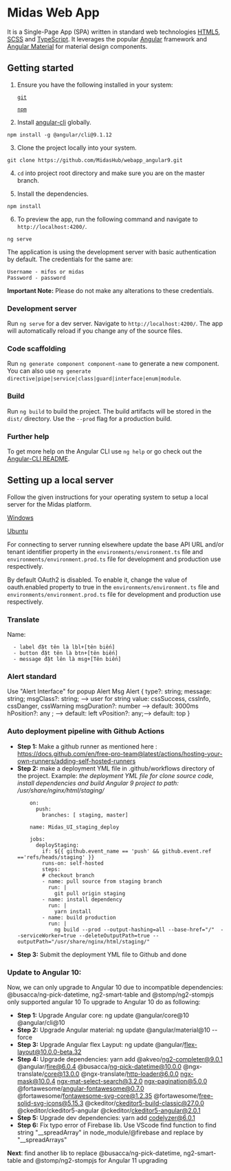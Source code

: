 # Midas Web App 

It is a Single-Page App (SPA) written in standard web technologies [HTML5](http://whatwg.org/html), [SCSS](http://sass-lang.com) and [TypeScript](http://www.typescriptlang.org). It leverages the popular [Angular](https://angular.io/) framework and [Angular Material](https://material.angular.io/) for material design components.


## Getting started

1. Ensure you have the following installed in your system:

    [`git`](https://git-scm.com/downloads)

    [`npm`](https://nodejs.org/en/download/)

2. Install [angular-cli](https://github.com/angular/angular-cli) globally.
```
npm install -g @angular/cli@9.1.12
```

3. Clone the project locally into your system.
```
git clone https://github.com/MidasHub/webapp_angular9.git
```

4. `cd` into project root directory and make sure you are on the master branch.

5. Install the dependencies.
```
npm install
```

6. To preview the app, run the following command and navigate to `http://localhost:4200/`.
```
ng serve
```

The application is using the development server with basic authentication by default. The credentials for the same are:
 
    Username - mifos or midas
    Password - password

**Important Note:** Please do not make any alterations to these credentials.

### Development server

Run `ng serve` for a dev server. Navigate to `http://localhost:4200/`. The app will automatically reload if you change any of the source files.

### Code scaffolding

Run `ng generate component component-name` to generate a new component. You can also use
`ng generate directive|pipe|service|class|guard|interface|enum|module`.

### Build

Run `ng build` to build the project. The build artifacts will be stored in the `dist/` directory. Use the `--prod` flag for a production build.

### Further help

To get more help on the Angular CLI use `ng help` or go check out the
[Angular-CLI README](https://github.com/angular/angular-cli).


## Setting up a local server

Follow the given instructions for your operating system to setup a local server for the Midas platform.

[Windows](https://cwiki.apache.org/confluence/display/FINERACT/Fineract-platform+Installation+on+Windows)

[Ubuntu](https://cwiki.apache.org/confluence/display/FINERACT/Fineract+Installation+on+Ubuntu+Server)

For connecting to server running elsewhere update the base API URL and/or tenant identifier property in the `environments/environment.ts` file and `environments/environment.prod.ts` file for development and production use respectively.

By default OAuth2 is disabled. To enable it, change the value of oauth.enabled property to true in the `environments/environment.ts` file and `environments/environment.prod.ts` file for development and production use respectively.

### Translate

Name: 

      - label đặt tên là lbl+[tên biến]
      - button đặt tên là btn+[tên biến]
      - message đặt lên là msg+[Tên biến]

### Alert standard
Use "Alert Interface" for popup Alert Msg
  Alert {
    type?: string; 
    message: string;
    msgClass?: string; --> user for string value: cssSuccess, cssInfo, cssDanger, cssWarning
    msgDuration?: number --> default: 3000ms
    hPosition?: any ; --> default: left
    vPosition?: any;--> default: top
    }

### Auto deployment pipeline with Github Actions
  - **Step 1:** Make a github runner as mentioned here : https://docs.github.com/en/free-pro-team@latest/actions/hosting-your-own-runners/adding-self-hosted-runners
  - **Step 2:** make a deployment YML file in .github/workflows directory of the project.
      Example: *the deployment YML file for clone source code, install dependencies and build Angular 9 project to path: /usr/share/nginx/html/staging/*
      ```
          on:
            push:
              branches: [ staging, master]   

          name: Midas_UI_staging_deploy

          jobs:
            deployStaging:
              if: ${{ github.event_name == 'push' && github.event.ref =='refs/heads/staging' }}
              runs-on: self-hosted
              steps:
              # checkout branch
              - name: pull source from staging branch
                run: |
                  git pull origin staging
              - name: install dependency
                run: |
                  yarn install
              - name: build production
                run: |
                  ng build --prod --output-hashing=all --base-href="/"  --serviceWorker=true --deleteOutputPath=true --outputPath="/usr/share/nginx/html/staging/" 
      ```
  - **Step 3:** Submit the deployment YML file to Github and done

### Update to Angular 10: 
Now, we can only upgrade to Angular 10 due to incompatible dependencies: @busacca/ng-pick-datetime, ng2-smart-table  and @stomp/ng2-stompjs only supported angular 10
To upgrade to Angular 10 do as following:
  - **Step 1:** Upgrade Angular core: ng update @angular/core@10 @angular/cli@10
  - **Step 2:** Upgrade Angular material: ng update @angular/material@10 --force
  - **Step 3:** Upgrade Angular flex Layput: ng update @angular/flex-layout@10.0.0-beta.32
  - **Step 4:** Upgrade dependencies: yarn add @akveo/ng2-completer@9.0.1 @angular/fire@6.0.4 @busacca/ng-pick-datetime@10.0.0 @ngx-translate/core@13.0.0 @ngx-translate/http-loader@6.0.0 ngx-mask@10.0.4 ngx-mat-select-search@3.2.0 ngx-pagination@5.0.0 @fortawesome/angular-fontawesome@0.7.0 @fortawesome/fontawesome-svg-core@1.2.35 @fortawesome/free-solid-svg-icons@5.15.3 @ckeditor/ckeditor5-build-classic@27.0.0 @ckeditor/ckeditor5-angular @ckeditor/ckeditor5-angular@2.0.1
  - **Step 5:** Upgrade dev dependencies: yarn add codelyzer@6.0.1
  - **Step 6:** Fix typo error of Firebase lib. Use VScode find function to find string "__spreadArray" in node_module/@firebase and replace by "__spreadArrays"

**Next**: find another lib to replace @busacca/ng-pick-datetime, ng2-smart-table  and @stomp/ng2-stompjs for Angular 11 upgrading